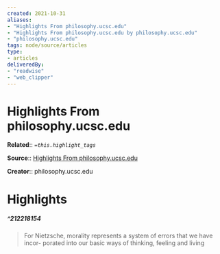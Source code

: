 ```yaml
---
created: 2021-10-31
aliases:
- "Highlights From philosophy.ucsc.edu"
- "Highlights From philosophy.ucsc.edu by philosophy.ucsc.edu"
- "philosophy.ucsc.edu"
tags: node/source/articles
type: 
- articles
deliveredBy: 
- "readwise"
- "web_clipper"
---
```

# Highlights From philosophy.ucsc.edu

**Related**:: 
*`=this.highlight_tags`*

**Source**:: [Highlights From philosophy.ucsc.edu](https://philosophy.ucsc.edu/news-events/colloquia-conferences/GeneologyofMorals.pdf)

**Creator**:: philosophy.ucsc.edu

# Highlights
##### ^212218154
  
> For Nietzsche, morality represents a system of errors that we have incor-
> porated into our basic ways of thinking, feeling and living 

